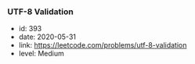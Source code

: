 ### UTF-8 Validation

* id: 393
* date: 2020-05-31
* link: https://leetcode.com/problems/utf-8-validation
* level: Medium
